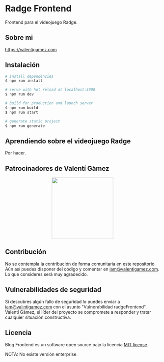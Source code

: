 # Radge Frontend

Frontend para el videojuego Radge.

## Sobre mi

https://valentigamez.com

## Instalación

``` bash
# install dependencies
$ npm run install

# serve with hot reload at localhost:3000
$ npm run dev

# build for production and launch server
$ npm run build
$ npm run start

# generate static project
$ npm run generate
```

## Aprendiendo sobre el videojuego Radge

Por hacer.

## Patrocinadores de Valentí Gàmez

<p align="center"><img src="https://www.ciclotic.com/images/logo.png?1" width="200"></p>

## Contribución

No se contempla la contribución de forma comunitaria en este repositorio. Aún así puedes disponer del código y comentar en iam@valentigamez.com. Lo que consideres serà muy agradecido.

## Vulnerabilidades de seguridad

Si descubres algún fallo de seguridad lo puedes enviar a iam@valintigamez.com con el asunto "Vulnerabilidad radgeFrontend". Valentí Gàmez, el líder del proyecto se compromete a responder y tratar cualquier situación constructiva.

## Licencia

Blog Frontend es un software open source bajo la licencia [MIT license](https://opensource.org/licenses/MIT).

NOTA: No existe versión enterprise. 
